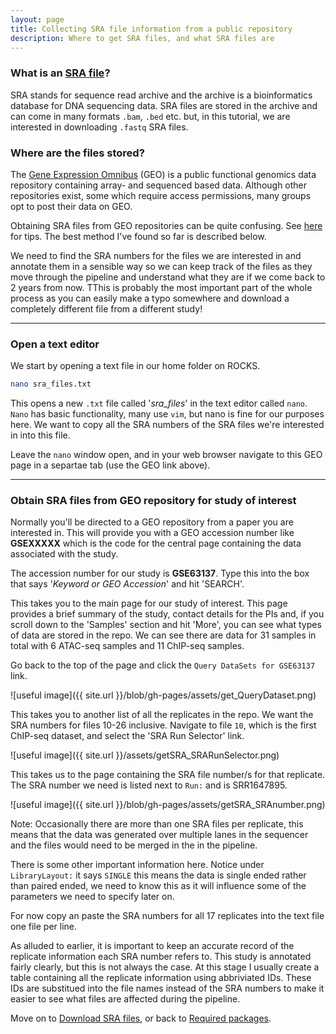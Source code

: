 ```yaml
---
layout: page
title: Collecting SRA file information from a public repository
description: Where to get SRA files, and what SRA files are
---
```


### What is an [SRA file](https://en.wikipedia.org/wiki/Sequence_Read_Archive)?

SRA stands for sequence read archive and the archive is a bioinformatics database for DNA sequencing data. 
SRA files are stored in the archive and can come in many formats `.bam`, `.bed` etc. but, in this tutorial,
we are interested in downloading `.fastq` SRA files.

### Where are the files stored?

The [Gene Expression Omnibus](https://www.ncbi.nlm.nih.gov/geo/) (GEO) is a public functional genomics data 
repository containing array- and sequenced based data. Although other repositories exist, some which require 
access permissions, many groups opt to post their data on GEO. 

Obtaining SRA files from GEO repositories can be quite confusing. See [here](https://www.biostars.org/p/111040/)
for tips. The best method I've found so far is described below. 

We need to find the SRA numbers for the files we are interested in and annotate them in a sensible way so we 
can keep track of the files as they move through the pipeline and understand what they are if we come back to 
2 years from now. TThis is probably the most important part of the whole process as you can easily make a 
typo somewhere and download a completely different file from a different study!

***

### Open a text editor

We start by opening a text file in our home folder on ROCKS.

~~~bash
nano sra_files.txt
~~~

This opens a new `.txt` file called '*sra_files*' in the text editor called `nano`. `Nano` has basic functionality, 
many use `vim`, but nano is fine for our purposes here. We want to copy all the SRA numbers of the SRA files 
we're interested in into this file. 

Leave the `nano` window open, and in your web browser navigate to this GEO page in a separtae tab (use the GEO 
link above). 

***

### Obtain SRA files from  GEO repository for study of interest

Normally you'll be directed to a GEO repository from a paper you are interested in. This will provide you with 
a GEO accession number like **GSEXXXXX** which is the code for the central page containing the data associated 
with the study.

The accession number for our study is **GSE63137**. Type this into the box that says '*Keyword or GEO Accession*'
and hit 'SEARCH'.

This takes you to the main page for our study of interest. This page provides a brief summary of the study, 
contact details for the PIs and, if you scroll down to the 'Samples' section and hit 'More', you can see what 
types of data are stored in the repo. We can see there are data for 31 samples in total with 6 ATAC-seq samples 
and 11 ChIP-seq samples.

Go back to the top of the page and click the `Query DataSets for GSE63137` link.

![useful image]({{ site.url }}/blob/gh-pages/assets/get_QueryDataset.png)

This takes you to another list of all the replicates in the repo. We want the SRA numbers for files 10-26 inclusive. 
Navigate to file `10`, which is the first ChIP-seq dataset, and select the 'SRA Run Selector' link. 

![useful image]({{ site.url }}/assets/getSRA_SRARunSelector.png)

This takes us to the page containing the SRA file number/s for that replicate. The SRA number we need is listed next to `Run:` and is 
SRR1647895.

![useful image]({{ site.url }}/blob/gh-pages/assets/getSRA_SRAnumber.png)

Note: Occasionally there are more than one SRA files per replicate, this means that the data was generated over 
multiple lanes in the sequencer and the files would need to be merged in the in the pipeline.

There is some other important information here. Notice under `LibraryLayout:` it says `SINGLE` this means the data 
is single ended rather than paired ended, we need to know this as it will influence some of the parameters we need to 
specify later on.

For now copy an paste the SRA numbers for all 17 replicates into the text file one file per line.

As alluded to earlier, it is important to keep an accurate record of the replicate information each SRA 
number refers to. This study is annotated fairly clearly, but this is not always the case. At this stage I usually
create a table containing all the replicate information using abbriviated IDs. These IDs are substitued into the file
names instead of the SRA numbers to make it easier to see what files are affected during the pipeline. 
 
Move on to [Download SRA files](pages/download_SRA_files.html), or back to [Required packages](pages/required_packages.html).
 

